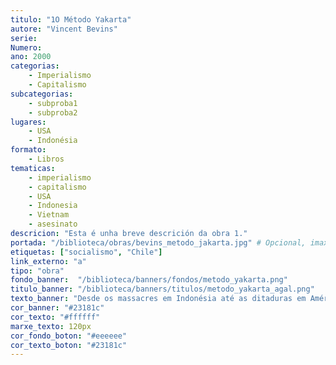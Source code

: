 ```yaml
---
titulo: "1O Método Yakarta"
autore: "Vincent Bevins"
serie:
Numero:
ano: 2000
categorias:
    - Imperialismo
    - Capitalismo
subcategorias:
    - subproba1
    - subproba2
lugares:
    - USA
    - Indonésia
formato:
    - Libros
tematicas:
    - imperialismo
    - capitalismo
    - USA
    - Indonesia
    - Vietnam
    - asesinato
descricion: "Esta é unha breve descrición da obra 1."
portada: "/biblioteca/obras/bevins_metodo_jakarta.jpg" # Opcional, imaxe da portada
etiquetas: ["socialismo", "Chile"]
link_externo: "a"
tipo: "obra"
fondo_banner:  "/biblioteca/banners/fondos/metodo_yakarta.png"
titulo_banner: "/biblioteca/banners/titulos/metodo_yakarta_agal.png"
texto_banner: "Desde os massacres em Indonésia até as ditaduras em América Latina, Vincent Bevins revela como os Estados Unidos e os seus aliados exportarom um modelo de represom que deixou milhons de vítimas e moldeou o mundo atual. Uma leitura essencial para quem queira entender como se construíu o mundo em que vivimos e por que é tam necessário luitar pola memória e a justiça."
cor_banner: "#23181c"
cor_texto: "#ffffff"
marxe_texto: 120px
cor_fondo_boton: "#eeeeee"
cor_texto_boton: "#23181c"
---
```

